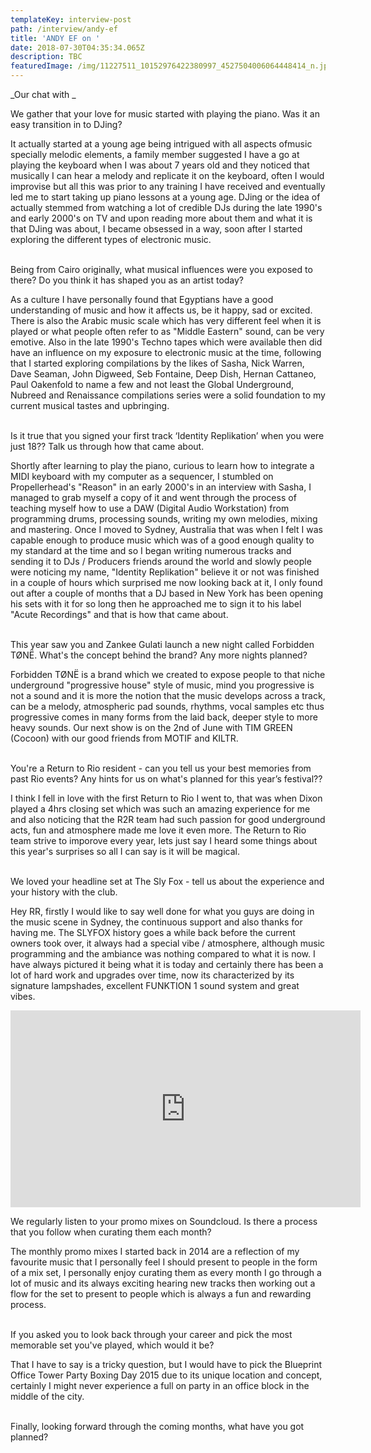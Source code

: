 ```yaml
---
templateKey: interview-post
path: /interview/andy-ef
title: 'ANDY EF on '
date: 2018-07-30T04:35:34.065Z
description: TBC
featuredImage: /img/11227511_10152976422380997_4527504006064448414_n.jpg
---
```

_Our chat with _

We gather that your love for music started with playing the piano. Was it an easy transition in to DJing?

It actually started at a young age being intrigued with all aspects ofmusic specially melodic elements, a family member suggested I have a go at playing the keyboard when I was about 7 years old and they noticed that musically I can hear a melody and replicate it on the keyboard, often I would improvise but all this was prior to any training I have received and eventually led me to start taking up piano lessons at a young age. DJing or the idea of actually stemmed from watching a lot of credible DJs during the late 1990's and early 2000's on TV and upon reading more about them and what it is that DJing was about, I became obsessed in a way, soon after I started exploring the different types of electronic music.
<br><br>

Being from Cairo originally, what musical influences were you exposed to there? Do you think it has shaped you as an artist today?

As a culture I have personally found that Egyptians have a good understanding of music and how it affects us, be it happy, sad or excited. There is also the Arabic music scale which has very different feel when it is played or what people often refer to as "Middle Eastern" sound, can be very emotive. Also in the late 1990's Techno tapes which were available then did have an influence on my exposure to electronic music at the time, following that I started exploring compilations by the likes of Sasha, Nick Warren, Dave Seaman, John Digweed, Seb Fontaine, Deep Dish, Hernan Cattaneo, Paul Oakenfold to name a few and not least the Global Underground, Nubreed and Renaissance compilations series were a solid foundation to my current musical tastes and upbringing.
<br><br>

Is it true that you signed your first track ‘Identity Replikation’ when you were just 18?? Talk us through how that came about.

Shortly after learning to play the piano, curious to learn how to integrate a MIDI keyboard with my computer as a sequencer, I stumbled on Propellerhead's "Reason" in an early 2000's in an interview with Sasha, I managed to grab myself a copy of it and went through the process of teaching myself how to use a DAW (Digital Audio Workstation) from programming drums, processing sounds, writing my own melodies, mixing and mastering. Once I moved to Sydney, Australia that was when I felt I was capable enough to produce music which was of a good enough quality to my standard at the time and so I began writing numerous tracks and sending it to DJs / Producers friends around the world and slowly people were noticing my name, "Identity Replikation" believe it or not was finished in a couple of hours which surprised me now looking back at it, I only found out after a couple of months that a DJ based in New York has been opening his sets with it for so long then he approached me to sign it to his label "Acute Recordings" and that is how that came about.
<br><br>

This year saw you and Zankee Gulati launch a new night called Forbidden TØNË. What's the concept behind the brand? Any more nights planned?

Forbidden TØNË is a brand which we created to expose people to that niche underground "progressive house" style of music, mind you progressive is not a sound and it is more the notion that the music develops across a track, can be a melody, atmospheric pad sounds, rhythms, vocal samples etc thus progressive comes in many forms from the laid back, deeper style to more heavy sounds. Our next show is on the 2nd of June with TIM GREEN (Cocoon) with our good friends from MOTIF and KILTR.
<br><br>

You're a Return to Rio resident - can you tell us your best memories from past Rio events? Any hints for us on what's planned for this year’s festival??

I think I fell in love with the first Return to Rio I went to, that was when Dixon played a 4hrs closing set which was such an amazing experience for me and also noticing that the R2R team had such passion for good underground acts, fun and atmosphere made me love it even more. The Return to Rio team strive to imporove every year, lets just say I heard some things about this year's surprises so all I can say is it will be magical.
<br><br>

We loved your headline set at The Sly Fox - tell us about the experience and your history with the club.

Hey RR, firstly I would like to say well done for what you guys are doing in the music scene in Sydney, the continuous support and also thanks for having me. The SLYFOX history goes a while back before the current owners took over, it always had a special vibe / atmosphere, although music programming and the ambiance was nothing compared to what it is now. I have always pictured it being what it is today and certainly there has been a lot of hard work and upgrades over time, now its characterized by its signature lampshades, excellent FUNKTION 1 sound system and great vibes.

<iframe src="https://www.facebook.com/plugins/video.php?href=https%3A%2F%2Fwww.facebook.com%2Fravereviewz%2Fvideos%2F628355170848836%2F&show_text=0&width=560" width="560" height="315" style="border:none;overflow:hidden" scrolling="no" frameborder="0" allowTransparency="true" allowFullScreen="true"></iframe>

We regularly listen to your promo mixes on Soundcloud. Is there a process that you follow when curating them each month?

The monthly promo mixes I started back in 2014 are a reflection of my favourite music that I personally feel I should present to people in the form of a mix set, I personally enjoy curating them as every month I go through a lot of music and its always exciting hearing new tracks then working out a flow for the set to present to people which is always a fun and rewarding process.
<br><br>

If you asked you to look back through your career and pick the most memorable set you've played, which would it be?

That I have to say is a tricky question, but I would have to pick the Blueprint Office Tower Party Boxing Day 2015 due to its unique location and concept, certainly I might never experience a full on party in an office block in the middle of the city.
<br><br>

Finally, looking forward through the coming months, what have you got planned?
